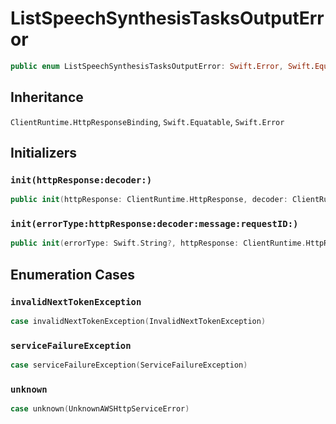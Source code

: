 # ListSpeechSynthesisTasksOutputError

``` swift
public enum ListSpeechSynthesisTasksOutputError: Swift.Error, Swift.Equatable 
```

## Inheritance

`ClientRuntime.HttpResponseBinding`, `Swift.Equatable`, `Swift.Error`

## Initializers

### `init(httpResponse:decoder:)`

``` swift
public init(httpResponse: ClientRuntime.HttpResponse, decoder: ClientRuntime.ResponseDecoder? = nil) throws 
```

### `init(errorType:httpResponse:decoder:message:requestID:)`

``` swift
public init(errorType: Swift.String?, httpResponse: ClientRuntime.HttpResponse, decoder: ClientRuntime.ResponseDecoder? = nil, message: Swift.String? = nil, requestID: Swift.String? = nil) throws 
```

## Enumeration Cases

### `invalidNextTokenException`

``` swift
case invalidNextTokenException(InvalidNextTokenException)
```

### `serviceFailureException`

``` swift
case serviceFailureException(ServiceFailureException)
```

### `unknown`

``` swift
case unknown(UnknownAWSHttpServiceError)
```
